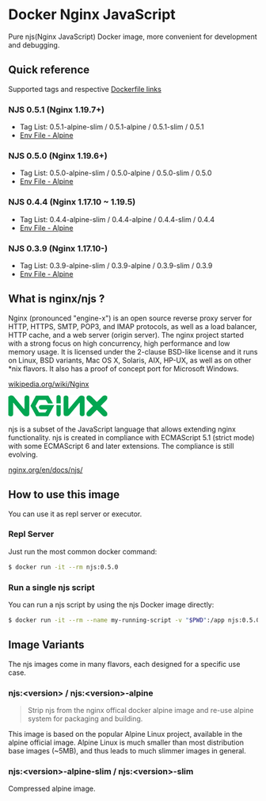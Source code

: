 # Docker Nginx JavaScript

Pure njs(Nginx JavaScript) Docker image, more convenient for development and debugging.

## Quick reference

Supported tags and respective [Dockerfile links](https://github.com/soulteary/docker-njs/blob/main/Dockerfile)

### NJS 0.5.1 (Nginx 1.19.7+)

- Tag List: 0.5.1-alpine-slim / 0.5.1-alpine / 0.5.1-slim / 0.5.1
- [Env File - Alpine](https://github.com/soulteary/docker-njs/blob/main/njs/0.5.1-alpine/.env)

### NJS 0.5.0 (Nginx 1.19.6+)

- Tag List: 0.5.0-alpine-slim / 0.5.0-alpine / 0.5.0-slim / 0.5.0
- [Env File - Alpine](https://github.com/soulteary/docker-njs/blob/main/njs/0.5.0-alpine/.env)

### NJS 0.4.4 (Nginx 1.17.10 ~ 1.19.5)

- Tag List: 0.4.4-alpine-slim / 0.4.4-alpine / 0.4.4-slim / 0.4.4
- [Env File - Alpine](https://github.com/soulteary/docker-njs/blob/main/njs/0.4.4-alpine/.env)
### NJS 0.3.9 (Nginx 1.17.10-)

- Tag List: 0.3.9-alpine-slim / 0.3.9-alpine / 0.3.9-slim / 0.3.9
- [Env File - Alpine](https://github.com/soulteary/docker-njs/blob/main/njs/0.3.9-alpine/.env)

## What is nginx/njs ?

Nginx (pronounced "engine-x") is an open source reverse proxy server for HTTP, HTTPS, SMTP, POP3, and IMAP protocols, as well as a load balancer, HTTP cache, and a web server (origin server). The nginx project started with a strong focus on high concurrency, high performance and low memory usage. It is licensed under the 2-clause BSD-like license and it runs on Linux, BSD variants, Mac OS X, Solaris, AIX, HP-UX, as well as on other *nix flavors. It also has a proof of concept port for Microsoft Windows.

[wikipedia.org/wiki/Nginx](https://wikipedia.org/wiki/Nginx)

![logo](https://raw.githubusercontent.com/docker-library/docs/01c12653951b2fe592c1f93a13b4e289ada0e3a1/nginx/logo.png)

njs is a subset of the JavaScript language that allows extending nginx functionality. njs is created in compliance with ECMAScript 5.1 (strict mode) with some ECMAScript 6 and later extensions. The compliance is still evolving.

[nginx.org/en/docs/njs/](https://nginx.org/en/docs/njs/)

## How to use this image

You can use it as repl server or executor.

### Repl Server

Just run the most common docker command:

```bash
$ docker run -it --rm njs:0.5.0
```

### Run a single njs script

You can run a njs script by using the njs Docker image directly:

```bash
$ docker run -it --rm --name my-running-script -v "$PWD":/app njs:0.5.0 /app/your-script.js
```

## Image Variants

The njs images come in many flavors, each designed for a specific use case.

### njs:\<version\> / njs:\<version\>-alpine

> Strip njs from the nginx offical docker alpine image and re-use alpine system for packaging and building.

This image is based on the popular Alpine Linux project, available in the alpine official image. Alpine Linux is much smaller than most distribution base images (~5MB), and thus leads to much slimmer images in general.

### njs:\<version\>-alpine-slim / njs:\<version\>-slim

Compressed alpine image.
